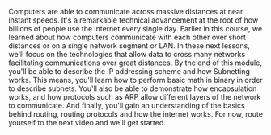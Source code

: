 Computers are able to communicate across massive distances at near instant speeds. It's a remarkable technical advancement at the root of how billions of people use the internet every single day. Earlier in this course, we learned about how computers communicate with each other over short distances or on a single network segment or LAN. In these next lessons, we'll focus on the technologies that allow data to cross many networks facilitating communications over great distances. By the end of this module, you'll be able to describe the IP addressing scheme and how Subnetting works. This means, you'll learn how to perform basic math in binary in order to describe subnets. You'll also be able to demonstrate how encapsulation works, and how protocols such as ARP allow different layers of the network to communicate. And finally, you'll gain an understanding of the basics behind routing, routing protocols and how the internet works. For now, route yourself to the next video and we'll get started.
